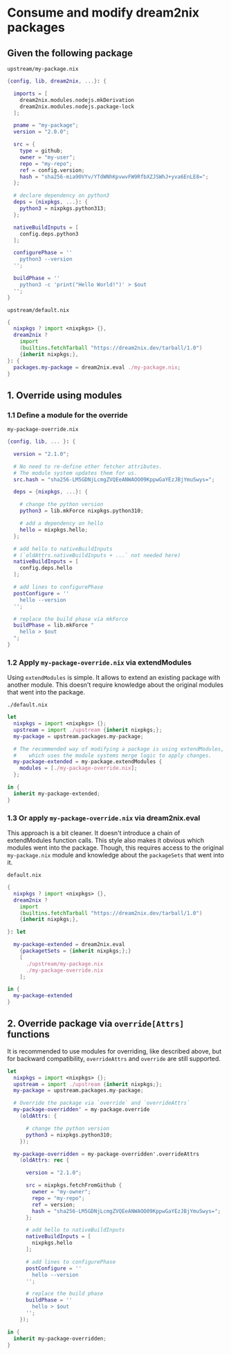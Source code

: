 # Consume and modify dream2nix packages

## Given the following package
`upstream/my-package.nix`
```nix
{config, lib, dream2nix, ...}: {

  imports = [
    dream2nix.modules.nodejs.mkDerivation
    dream2nix.modules.nodejs.package-lock
  ];

  pname = "my-package";
  version = "2.0.0";

  src = {
    type = github;
    owner = "my-user";
    repo = "my-repo";
    ref = config.version;
    hash = "sha256-mia90VYv/YTdWNhKpvwvFW9RfbXZJSWhJ+yva6EnLE8=";
  };

  # declare dependency on python3
  deps = {nixpkgs, ...}: {
    python3 = nixpkgs.python313;
  };

  nativeBuildInputs = [
    config.deps.python3
  ];

  configurePhase = ''
    python3 --version
  '';

  buildPhase = ''
    python3 -c 'print("Hello World!")' > $out
  '';
}
```

`upstream/default.nix`
```nix
{
  nixpkgs ? import <nixpkgs> {},
  dream2nix ?
    import
    (builtins.fetchTarball "https://dream2nix.dev/tarball/1.0")
    {inherit nixpkgs;},
}: {
  packages.my-package = dream2nix.eval ./my-package.nix;
}
```

## 1. Override using modules

### 1.1 Define a module for the override
`my-package-override.nix`
```nix
{config, lib, ... }: {

  version = "2.1.0";

  # No need to re-define other fetcher attributes.
  # The module system updates them for us.
  src.hash = "sha256-LM5GDNjLcmgZVQEeANWAOO09KppwGaYEzJBjYmuSwys=";

  deps = {nixpkgs, ...}: {

    # change the python version
    python3 = lib.mkForce nixpkgs.python310;

    # add a dependency on hello  
    hello = nixpkgs.hello;
  };

  # add hello to nativeBuildInputs
  # (`oldAttrs.nativeBuildInputs + ...` not needed here)
  nativeBuildInputs = [
    config.deps.hello
  ];

  # add lines to configurePhase
  postConfigure = ''
    hello --version
  '';

  # replace the build phase via mkForce
  buildPhase = lib.mkForce "
    hello > $out
  ";
}
```

### 1.2 Apply `my-package-override.nix` via extendModules
Using `extendModules` is simple.
It allows to extend an existing package with another module.
This doesn't require knowledge about the original modules that went into the package.

`./default.nix`
```nix
let
  nixpkgs = import <nixpkgs> {};
  upstream = import ./upstream {inherit nixpkgs;};
  my-package = upstream.packages.my-package;

  # The recommended way of modifying a package is using extendModules,
  #    which uses the module systems merge logic to apply changes.
  my-package-extended = my-package.extendModules {
    modules = [./my-package-override.nix];
  };

in {
  inherit my-package-extended;
}
```

### 1.3 Or apply `my-package-override.nix` via dream2nix.eval
This approach is a bit cleaner.
It doesn't introduce a chain of extendModules function calls.
This style also makes it obvious which modules went into the package.
Though, this requires access to the original `my-package.nix` module and knowledge about the `packageSets` that went into it.

`default.nix`
```nix
{
  nixpkgs ? import <nixpkgs> {},
  dream2nix ?
    import
    (builtins.fetchTarball "https://dream2nix.dev/tarball/1.0")
    {inherit nixpkgs;},

}: let

  my-package-extended = dream2nix.eval
    {packagetSets = {inherit nixpkgs;};}
    [
      ./upstream/my-package.nix
      ./my-package-override.nix
    ];

in {
  my-package-extended
}
```


## 2. Override package via `override[Attrs]` functions

It is recommended to use modules for overriding, like described above, but for backward compatibility, `overrideAttrs` and `override` are still supported.

```nix
let
  nixpkgs = import <nixpkgs> {};
  upstream = import ./upstream {inherit nixpkgs;};
  my-package = upstream.packages.my-package;

  # Override the package via `override` and `overrideAttrs`
  my-package-overridden' = my-package.override
    (oldAttrs: {

      # change the python version
      python3 = nixpkgs.python310;
    });

  my-package-overridden = my-package-overridden'.overrideAttrs
    (oldAttrs: rec {

      version = "2.1.0";

      src = nixpkgs.fetchFromGithub {
        owner = "my-owner";
        repo = "my-repo";
        ref = version;
        hash = "sha256-LM5GDNjLcmgZVQEeANWAOO09KppwGaYEzJBjYmuSwys=";
      };

      # add hello to nativeBuildInputs
      nativeBuildInputs = [
        nixpkgs.hello
      ];

      # add lines to configurePhase
      postConfigure = ''
        hello --version
      '';

      # replace the build phase
      buildPhase = ''
        hello > $out
      '';
    });

in {
  inherit my-package-overridden;
}
```
